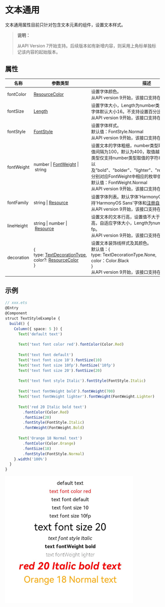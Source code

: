 # 文本通用 

文本通用属性目前只针对包含文本元素的组件，设置文本样式。

>  **说明：**
>
>  从API Version 7开始支持。后续版本如有新增内容，则采用上角标单独标记该内容的起始版本。



## 属性


| 名称         | 参数类型                                     | 描述                                       |
| ---------- | ---------------------------------------- | ---------------------------------------- |
| fontColor  | [ResourceColor](ts-types.md#resourcecolor) | 设置字体颜色。<br/>从API version 9开始，该接口支持在ArkTS卡片中使用。 |
| fontSize   | [Length](ts-types.md#length)             | 设置字体大小，Length为number类型时，使用fp单位。字体默认大小16。不支持设置百分比字符串。<br/>从API version 9开始，该接口支持在ArkTS卡片中使用。 |
| fontStyle  | [FontStyle](ts-appendix-enums.md#fontstyle) | 设置字体样式。<br>默认值：FontStyle.Normal<br/>从API version 9开始，该接口支持在ArkTS卡片中使用。 |
| fontWeight | number&nbsp;\|&nbsp;[FontWeight](ts-appendix-enums.md#fontweight)&nbsp;\|&nbsp;string | 设置文本的字体粗细，number类型取值[100,&nbsp;900]，取值间隔为100，默认为400，取值越大，字体越粗。string类型仅支持number类型取值的字符串形式，例如"400"，以及"bold"、"bolder"、"lighter"、"regular"、"medium"，分别对应FontWeight中相应的枚举值。<br/>默认值：FontWeight.Normal<br/>从API version 9开始，该接口支持在ArkTS卡片中使用。 |
| fontFamily | string&nbsp;\|&nbsp;[Resource](ts-types.md#resource) | 设置字体列表。默认字体'HarmonyOS Sans'，当前支持'HarmonyOS Sans'字体和[注册自定义字体](https://gitcode.com/openharmony/docs/blob/master/zh-cn/application-dev/reference/apis-arkui/js-apis-font.md)。<br/>从API version 9开始，该接口支持在ArkTS卡片中使用。 |
| lineHeight | string&nbsp;\|&nbsp;number&nbsp;\|&nbsp;[Resource](ts-types.md#resource) | 设置文本的文本行高，设置值不大于0时，不限制文本行高，自适应字体大小，Length为number类型时单位为fp。<br/>从API version 9开始，该接口支持在ArkTS卡片中使用。 |
| decoration | {<br/>type:&nbsp;[TextDecorationType](ts-appendix-enums.md#textdecorationtype),<br/>color?:&nbsp;[ResourceColor](ts-types.md#resourcecolor)<br/>} | 设置文本装饰线样式及其颜色。<br />默认值：{<br/>type:&nbsp;TextDecorationType.None,<br/>color：Color.Black<br/>}<br/>从API version 9开始，该接口支持在ArkTS卡片中使用。 |


## 示例

```ts
// xxx.ets
@Entry
@Component
struct TextStyleExample {
  build() {
    Column({ space: 5 }) {
      Text('default text')
      
      Text('text font color red').fontColor(Color.Red)
      
      Text('text font default')
      Text('text font size 10').fontSize(10)
      Text('text font size 10fp').fontSize('10fp')
      Text('text font size 20').fontSize(20)
      
      Text('text font style Italic').fontStyle(FontStyle.Italic)
      
      Text('text fontWeight bold').fontWeight(700)
      Text('text fontWeight lighter').fontWeight(FontWeight.Lighter)
      
      Text('red 20 Italic bold text')
        .fontColor(Color.Red)
        .fontSize(20)
        .fontStyle(FontStyle.Italic)
        .fontWeight(FontWeight.Bold)
      
      Text('Orange 18 Normal text')
        .fontColor(Color.Orange)
        .fontSize(18)
        .fontStyle(FontStyle.Normal)
    }.width('100%')
  }
}
```

![textstyle](figures/textstyle.png)
